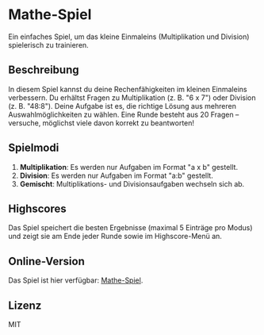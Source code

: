 # Mathe-Spiel

Ein einfaches Spiel, um das kleine Einmaleins (Multiplikation und Division) spielerisch zu trainieren.

## Beschreibung

In diesem Spiel kannst du deine Rechenfähigkeiten im kleinen Einmaleins verbessern. Du erhältst Fragen zu Multiplikation (z. B. "6 x 7") oder Division (z. B. "48:8"). Deine Aufgabe ist es, die richtige Lösung aus mehreren Auswahlmöglichkeiten zu wählen. Eine Runde besteht aus 20 Fragen – versuche, möglichst viele davon korrekt zu beantworten!

## Spielmodi

1. **Multiplikation**: Es werden nur Aufgaben im Format "a x b" gestellt.
2. **Division**: Es werden nur Aufgaben im Format "a:b" gestellt.
3. **Gemischt**: Multiplikations- und Divisionsaufgaben wechseln sich ab.

## Highscores

Das Spiel speichert die besten Ergebnisse (maximal 5 Einträge pro Modus) und zeigt sie am Ende jeder Runde sowie im Highscore-Menü an.

## Online-Version

Das Spiel ist hier verfügbar: [Mathe-Spiel](https://ttor.github.io/mathe-lernen/).


## Lizenz

MIT
